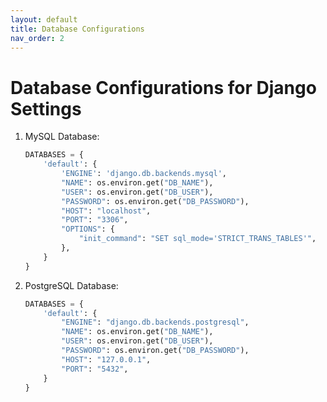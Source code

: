 ```yaml
---
layout: default
title: Database Configurations
nav_order: 2
---
```

# Database Configurations for Django Settings

1. MySQL Database:

    ```python
    DATABASES = {
        'default': {
            'ENGINE': 'django.db.backends.mysql',
            "NAME": os.environ.get("DB_NAME"),
            "USER": os.environ.get("DB_USER"),
            "PASSWORD": os.environ.get("DB_PASSWORD"),
            "HOST": "localhost",
            "PORT": "3306",
            "OPTIONS": {
                "init_command": "SET sql_mode='STRICT_TRANS_TABLES'",
            },
        }
    }
    ```

2. PostgreSQL Database:

    ```python
    DATABASES = {
        'default': {
            "ENGINE": "django.db.backends.postgresql",
            "NAME": os.environ.get("DB_NAME"),
            "USER": os.environ.get("DB_USER"),
            "PASSWORD": os.environ.get("DB_PASSWORD"),
            "HOST": "127.0.0.1",
            "PORT": "5432",
        }
    }
    ```
